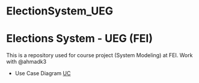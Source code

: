 # ElectionSystem_UEG

Elections System - UEG (FEI)
=========

This is a repository used for course project (System Modeling) at FEI. Work with @ahmadk3

* Use Case Diagram
[UC](Documentacao/ModelagemSistemas_UeV_UseCase.png)
